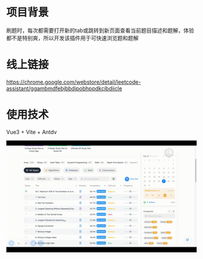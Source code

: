 # 项目背景
  刷题时，每次都需要打开新的tab或跳转到新页面查看当前题目描述和题解，体验都不是特别爽，所以开发该插件用于可快速浏览题和题解
# 线上链接   
  https://chrome.google.com/webstore/detail/leetcode-assistant/ggambmdfebjbbdjpobhppdkcjbdiicle

# 使用技术
  Vue3 + Vite + Antdv
  
  
  <img src="src/assets/images/readme.gif" alt="image">
